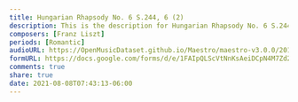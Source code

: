 ```yaml
---
title: Hungarian Rhapsody No. 6 S.244, 6 (2)
description: This is the description for Hungarian Rhapsody No. 6 S.244, 6 by Franz Liszt
composers: [Franz Liszt]
periods: [Romantic]
audioURL: https://OpenMusicDataset.github.io/Maestro/maestro-v3.0.0/2017/MIDI-Unprocessed_081_PIANO081_MID--AUDIO-split_07-09-17_Piano-e_2_-02_wav--4.midi
formURL: https://docs.google.com/forms/d/e/1FAIpQLScVtNnKsAeiDCpN4M7Zd2s4ptIn0hz0PzTr13jK6CiKGadcjA/viewform
comments: true
share: true
date: 2021-08-08T07:43:13-06:00
---
```

